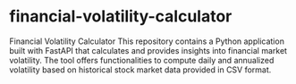# financial-volatility-calculator
Financial Volatility Calculator  This repository contains a Python application built with FastAPI that calculates and provides insights into financial market volatility. The tool offers functionalities to compute daily and annualized volatility based on historical stock market data provided in CSV format.
